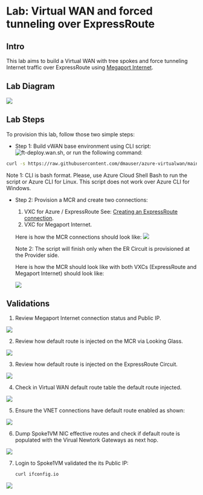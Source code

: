 
# Lab: Virtual WAN and forced tunneling over ExpressRoute

## Intro

This lab aims to build a Virtual WAN with tree spokes and force tunneling Internet traffic over ExpressRoute using [Megaport Internet](https://docs.megaport.com/megaport-internet/).

## Lab Diagram

![](./media/ft-wan.png)

## Lab Steps

To provision this lab, follow those two simple steps:

- Step 1: Build vWAN base environment using CLI script: ![ft-deploy.wan.sh](./ft-deploy-vwan.azcli), or run the following command:

```bash
curl -s https://raw.githubusercontent.com/dmauser/azure-virtualwan/main/ft-wan/ft-deploy-vwan.azcli | bash
```	
  
Note 1: CLI is bash format. Please, use Azure Cloud Shell Bash to run the script or Azure CLI for Linux. This script does not work over Azure CLI for Windows.

- Step 2: Provision a MCR and create two connections:
  
    1. VXC for Azure / ExpressRoute See: [Creating an ExpressRoute connection](https://docs.megaport.com/cloud/megaport/microsoft/#creating-an-expressroute-connection).
    2. VXC for Megaport Internet.

    Here is how the MCR connections should look like:
    ![](./media/megaport-step2.png)


    Note 2: The script will finish only when the ER Circuit is provisioned at the Provider side.

    Here is how the MCR should look like with both VXCs (ExpressRoute and Megaport Internet) should look like:

    ![](./media/mcr-vxcs.png)

## Validations

1) Review Megaport Internet connection status and Public IP.

![](./media/megaport-internet-details.png)

2) Review how default route is injected on the MCR via Looking Glass.

![](./media/mcr-looking-glass.png)

3) Review how default route is injected on the ExpressRoute Circuit.

![](./media/defaultroute-ercircuit.png)


4) Check in Virtual WAN default route table the default route injected.

![](./media/vhub-effectiveroutes.png)

5) Ensure the VNET connections have default route enabled as shown:

![](./media/vnet-propagatedefaultroute.png)

6) Dump Spoke1VM NIC effective routes and check if default route is populated with the Virual Newtork Gateways as next hop.

![](./media/spoke1vmnic.png)

7) Login to Spoke1VM validated the its Public IP:
    
    ```bash
    curl ifconfig.io
    ```
![](./media/spoke1vm-ifconfig.png)